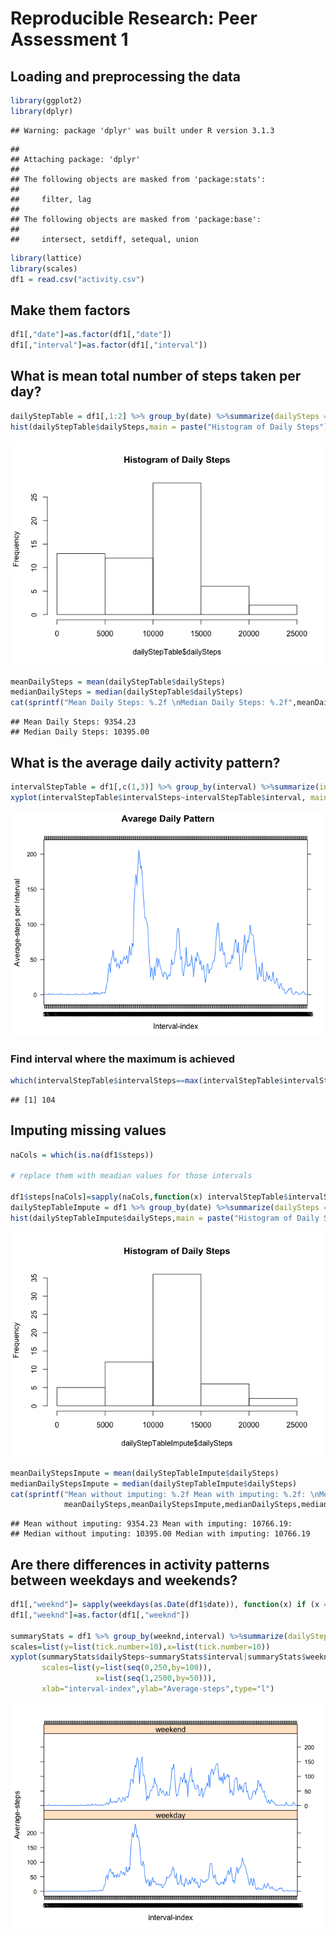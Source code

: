 # Reproducible Research: Peer Assessment 1


## Loading and preprocessing the data

```r
library(ggplot2) 
library(dplyr)
```

```
## Warning: package 'dplyr' was built under R version 3.1.3
```

```
## 
## Attaching package: 'dplyr'
## 
## The following objects are masked from 'package:stats':
## 
##     filter, lag
## 
## The following objects are masked from 'package:base':
## 
##     intersect, setdiff, setequal, union
```

```r
library(lattice)
library(scales)
df1 = read.csv("activity.csv")
```
## Make them factors 

```r
df1[,"date"]=as.factor(df1[,"date"])
df1[,"interval"]=as.factor(df1[,"interval"])
```

## What is mean total number of steps taken per day?

```r
dailyStepTable = df1[,1:2] %>% group_by(date) %>%summarize(dailySteps = sum(steps,na.rm=TRUE))
hist(dailyStepTable$dailySteps,main = paste("Histogram of Daily Steps"))
```

![](PA1_template_files/figure-html/unnamed-chunk-3-1.png) 

```r
meanDailySteps = mean(dailyStepTable$dailySteps)
medianDailySteps = median(dailyStepTable$dailySteps)
cat(sprintf("Mean Daily Steps: %.2f \nMedian Daily Steps: %.2f",meanDailySteps,medianDailySteps))
```

```
## Mean Daily Steps: 9354.23 
## Median Daily Steps: 10395.00
```

## What is the average daily activity pattern?

```r
intervalStepTable = df1[,c(1,3)] %>% group_by(interval) %>%summarize(intervalSteps = mean(steps,na.rm=TRUE))
xyplot(intervalStepTable$intervalSteps~intervalStepTable$interval, main="Avarege Daily Pattern", xlab="Interval-index",ylab="Average-steps per Interval",type="l")
```

![](PA1_template_files/figure-html/unnamed-chunk-4-1.png) 

### Find interval where the maximum is achieved

```r
which(intervalStepTable$intervalSteps==max(intervalStepTable$intervalSteps))
```

```
## [1] 104
```


## Imputing missing values

```r
naCols = which(is.na(df1$steps))

# replace them with meadian values for those intervals

df1$steps[naCols]=sapply(naCols,function(x) intervalStepTable$intervalSteps[which(intervalStepTable$interval==df1$interval[x])] )
dailyStepTableImpute = df1 %>% group_by(date) %>%summarize(dailySteps = sum(steps,na.rm=TRUE))
hist(dailyStepTableImpute$dailySteps,main = paste("Histogram of Daily Steps"))
```

![](PA1_template_files/figure-html/unnamed-chunk-6-1.png) 

```r
meanDailyStepsImpute = mean(dailyStepTableImpute$dailySteps)
medianDailyStepsImpute = median(dailyStepTableImpute$dailySteps)
cat(sprintf("Mean without imputing: %.2f Mean with imputing: %.2f: \nMedian without imputing: %.2f Median with imputing: %.2f",
            meanDailySteps,meanDailyStepsImpute,medianDailySteps,medianDailyStepsImpute))
```

```
## Mean without imputing: 9354.23 Mean with imputing: 10766.19: 
## Median without imputing: 10395.00 Median with imputing: 10766.19
```

## Are there differences in activity patterns between weekdays and weekends?

```r
df1[,"weeknd"]= sapply(weekdays(as.Date(df1$date)), function(x) if (x == "Sunday" || x == "Saturday") "weekend" else "weekday")
df1[,"weeknd"]=as.factor(df1[,"weeknd"])

summaryStats = df1 %>% group_by(weeknd,interval) %>%summarize(dailySteps = mean(steps,na.rm=TRUE))
scales=list(y=list(tick.number=10),x=list(tick.number=10))
xyplot(summaryStats$dailySteps~summaryStats$interval|summaryStats$weeknd,layout=c(1,2),
       scales=list(y=list(seq(0,250,by=100)),
                   x=list(seq(1,2500,by=50))),
       xlab="interval-index",ylab="Average-steps",type="l")
```

![](PA1_template_files/figure-html/unnamed-chunk-7-1.png) 
       
